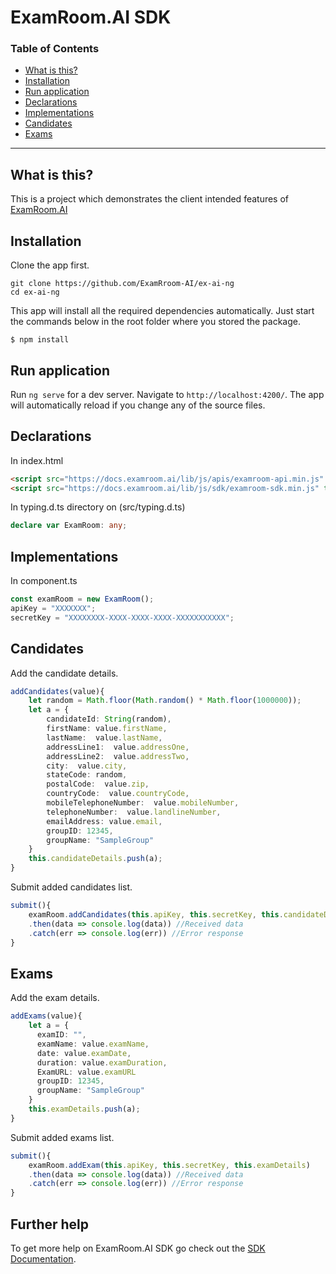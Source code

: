 # ExamRoom.AI SDK

### Table of Contents
* [What is this?](#what-is-this)
* [Installation](#installation)
* [Run application](#run-application)
* [Declarations](#declarations)
* [Implementations](#implementations)
* [Candidates](#candidates)
* [Exams](#exams)
---

## What is this?
This is a project which demonstrates the client intended features of [ExamRoom.AI](https://examroom.ai)

## Installation
Clone the app first.
```shell
git clone https://github.com/ExamRroom-AI/ex-ai-ng
cd ex-ai-ng
```
This app will install all the required dependencies automatically. 
Just start the commands below in the root folder where you stored the package.

```shell
$ npm install
```

## Run application

Run `ng serve` for a dev server. Navigate to `http://localhost:4200/`. The app will automatically reload if you change any of the source files.

## Declarations

In index.html
```html
<script src="https://docs.examroom.ai/lib/js/apis/examroom-api.min.js" type="text/javascript"></script>
<script src="https://docs.examroom.ai/lib/js/sdk/examroom-sdk.min.js" type="text/javascript"></script>
```

In typing.d.ts directory on (src/typing.d.ts)
```ts
declare var ExamRoom: any;
```

## Implementations

In component.ts

```ts
const examRoom = new ExamRoom();
apiKey = "XXXXXXX";
secretKey = "XXXXXXXX-XXXX-XXXX-XXXX-XXXXXXXXXXX";
```

## Candidates
Add the candidate details.

```ts
addCandidates(value){
    let random = Math.floor(Math.random() * Math.floor(1000000));
    let a = {
        candidateId: String(random),
        firstName: value.firstName,
        lastName:  value.lastName,
        addressLine1:  value.addressOne,
        addressLine2:  value.addressTwo,
        city:  value.city,
        stateCode: random,
        postalCode:  value.zip,
        countryCode:  value.countryCode,
        mobileTelephoneNumber:  value.mobileNumber,
        telephoneNumber:  value.landlineNumber,
        emailAddress: value.email,
        groupID: 12345,
        groupName: "SampleGroup"
    }
    this.candidateDetails.push(a);
}
```
Submit added candidates list.

```ts
submit(){
    examRoom.addCandidates(this.apiKey, this.secretKey, this.candidateDetails)
    .then(data => console.log(data)) //Received data
    .catch(err => console.log(err)) //Error response
}
```

## Exams
Add the exam details.

```ts
addExams(value){
    let a = {
      examID: "",
      examName: value.examName,
      date: value.examDate,
      duration: value.examDuration,
      ExamURL: value.examURL
      groupID: 12345,
      groupName: "SampleGroup"
    }
    this.examDetails.push(a);
}
```
Submit added exams list.

```ts
submit(){
    examRoom.addExam(this.apiKey, this.secretKey, this.examDetails)
    .then(data => console.log(data)) //Received data
    .catch(err => console.log(err)) //Error response
}
```

## Further help

To get more help on ExamRoom.AI SDK go check out the [SDK Documentation](https://examroom.ai).
